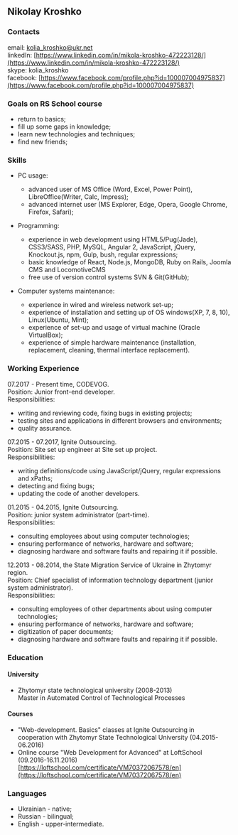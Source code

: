 ## Nikolay Kroshko
### Contacts
email: kolia_kroshko@ukr.net<br>
linkedIn: [https://www.linkedin.com/in/mikola-kroshko-472223128/](https://www.linkedin.com/in/mikola-kroshko-472223128/)<br>
skype: kolia_kroshko<br>
facebook: [https://www.facebook.com/profile.php?id=100007004975837](https://www.facebook.com/profile.php?id=100007004975837)

### Goals on RS School course

- return to basics;
- fill up some gaps in knowledge;
- learn new technologies and techniques; 
- find new friends;

### Skills

- PC usage:
  - advanced user of MS Office (Word, Excel, Power Point), LibreOffice(Writer, Calc, Impress);
  - advanced internet user (MS Explorer, Edge, Opera, Google Chrome, Firefox, Safari);

- Programming:
  - experience in web development using HTML5/Pug(Jade), CSS3/SASS, PHP, MySQL, Angular 2, JavaScript, jQuery, Knockout.js, npm, Gulp, bush, regular expressions;
  - basic knowledge of React, Node.js, MongoDB, Ruby on Rails, Joomla CMS and LocomotiveCMS
  - free use of version control systems SVN & Git(GitHub);

- Computer systems maintenance: 
  - experience in wired and wireless network set-up;
  - experience of installation and setting up of OS windows(XP, 7, 8, 10), Linux(Ubuntu, Mint);
  - experience of set-up and usage of virtual machine (Oracle VirtualBox);
  - experience of simple hardware maintenance (installation, replacement, cleaning, thermal interface replacement).

### Working Experience

07.2017 - Present time, CODEVOG.<br>
Position: Junior front-end developer.<br>
Responsibilities: 
- writing and reviewing code, fixing bugs in existing projects;
- testing sites and applications in different browsers and environments;
- quality assurance.

07.2015 - 07.2017, Ignite Outsourcing.<br>
Position: Site set up engineer at Site set up project.<br>
Responsibilities: 
- writing definitions/code using JavaScript/jQuery, regular expressions and xPaths;
- detecting and fixing bugs;
- updating the code of another developers.

01.2015 - 04.2015, Ignite Outsourcing.<br>
Position: junior system administrator (part-time).<br>
Responsibilities: 
- consulting employees about using computer technologies;
- ensuring performance of networks, hardware and software;
- diagnosing hardware and software faults and repairing it if possible.

12.2013 - 08.2014, the State Migration Service of Ukraine in Zhytomyr region.<br>
Position: Chief specialist of information technology department (junior system administrator).<br>
Responsibilities: 
- consulting employees of other departments about using computer technologies;
- ensuring performance of networks, hardware and software;
- digitization of paper documents;
- diagnosing hardware and software faults and repairing it if possible.

### Education

#### University
- Zhytomyr state technological university (2008-2013)<br>
Master in Automated Control of Technological Processes

#### Courses
- "Web-development. Basics" classes at Ignite Outsourcing in cooperation with Zhytomyr State Technological University (04.2015-06.2016)<br>
- Online course "Web Development for Advanced" at LoftSchool (09.2016-16.11.2016)<br>
[https://loftschool.com/certificate/VM70372067578/en](https://loftschool.com/certificate/VM70372067578/en)

### Languages

- Ukrainian - native;
- Russian - bilingual;
- English - upper-intermediate.
